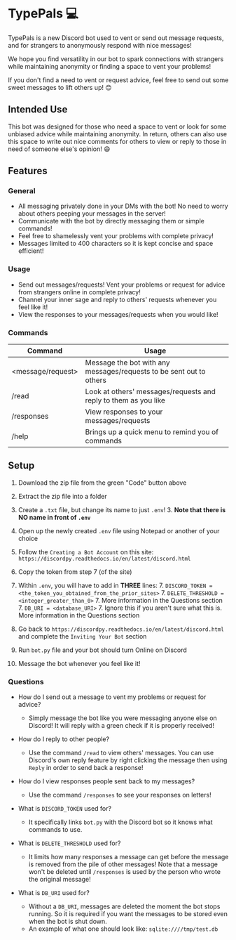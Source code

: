 # TypePals 💻
TypePals is a new Discord bot used to vent or send out message requests, and for
strangers to anonymously respond with nice messages! 
 
We hope you find versatility in our bot to spark connections with strangers while maintaining 
anonymity or finding a space to vent your problems!

If you don't find a need to vent or request advice, feel free to send out some sweet messages to 
lift others up! 😊

 
## Intended Use
This bot was designed for those who need a space to vent or look for some unbiased advice while
maintaining anonymity. In return, others can also use this space to write out nice comments for
others to view or reply to those in need of someone else's opinion! 😄
 
## Features
### General
- All messaging privately done in your DMs with the bot! No need to worry about others peeping
 your messages in the server!
- Communicate with the bot by directly messaging them or simple commands!
- Feel free to shamelessly vent your problems with complete privacy!
- Messages limited to 400 characters so it is kept concise and space efficient!


### Usage
- Send out messages/requests! Vent your problems or request for advice from strangers online in
 complete privacy!
- Channel your inner sage and reply to others' requests whenever you feel like it!
- View the responses to your messages/requests when you would like!

### Commands
Command | Usage
--------|------------
<message/request> | Message the bot with any messages/requests to be sent out to others
/read | Look at others' messages/requests and reply to them as you like
/responses | View responses to your messages/requests
/help | Brings up a quick menu to remind you of commands

## Setup
1. Download the zip file from the green "Code" button above

2. Extract the zip file into a folder
3. Create a ```.txt``` file, but change its name to just ```.env```! 
    3. **Note that there is NO name in front of  ```.env```**
4. Open up the newly created ```.env``` file using Notepad or another of your choice
5. Follow the ```Creating a Bot Account``` on this site:
```https://discordpy.readthedocs.io/en/latest/discord.html```
6. Copy the token from step 7 (of the site)
7. Within ```.env```, you will have to add in **THREE** lines:
    7. ```DISCORD_TOKEN = <the_token_you_obtained_from_the_prior_sites>```
    7. ```DELETE_THRESHOLD = <integer_greater_than_0>``` 
        7. More information in the Questions section
    7. ```DB_URI = <database_URI>``` 
        7. Ignore this if you aren't sure what this is. More information in the Questions section
8. Go back to ```https://discordpy.readthedocs.io/en/latest/discord.html``` and complete the 
```Inviting Your Bot``` section
9. Run ```bot.py``` file and your bot should turn Online on Discord
10. Message the bot whenever you feel like it!

### Questions
- How do I send out a message to vent my problems or request for advice?
    - Simply message the bot like you were messaging anyone else on Discord! It will reply with a 
    green check if it is properly received!
    
- How do I reply to other people?
    - Use the command ```/read``` to view others' messages. You can use Discord's own reply feature
    by right clicking the message then using ```Reply``` in order to send back a response!
    
- How do I view responses people sent back to my messages?
    - Use the command ```/responses``` to see your responses on letters!
    
- What is ```DISCORD_TOKEN``` used for?
    - It specifically links ```bot.py``` with the Discord bot so it knows what commands to use.
    
- What is ```DELETE_THRESHOLD``` used for?
    - It limits how many responses a message can get before the message is removed from the pile of
    other messages! Note that a message won't be deleted until ```/responses``` is used by the 
    person who wrote the original message!
    
- What is ```DB_URI``` used for?
    - Without a ```DB_URI```, messages are deleted the moment the bot stops running. So it is 
    required if you want the messages to be stored even when the bot is shut down.
    - An example of what one should look like: ```sqlite:////tmp/test.db```

